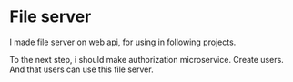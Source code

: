 # File server

I made file server on web api, for using in following projects. 

To the next step, i should make authorization microservice. Create users. And that users can use this file server.

